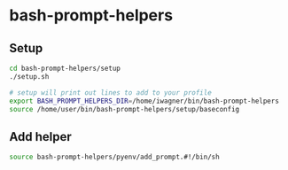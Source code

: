 # bash-prompt-helpers


## Setup

```sh
cd bash-prompt-helpers/setup
./setup.sh

# setup will print out lines to add to your profile
export BASH_PROMPT_HELPERS_DIR=/home/iwagner/bin/bash-prompt-helpers
source /home/user/bin/bash-prompt-helpers/setup/baseconfig

```

## Add helper
```sh
source bash-prompt-helpers/pyenv/add_prompt.#!/bin/sh
```
